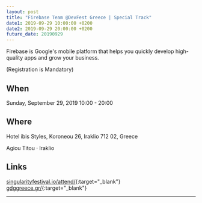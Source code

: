 ```yaml
---
layout: post
title: "Firebase Team @DevFest Greece | Special Track"
date1: 2019-09-29 10:00:00 +0200
date2: 2019-09-29 20:00:00 +0200
future_date: 20190929
---
```


Firebase is Google's mobile platform that helps you quickly develop high-quality apps and grow your business.

(Registration is Mandatory)

## When
Sunday, September 29, 2019 10:00 - 20:00

## Where
Hotel ibis Styles, Koroneou 26, Iraklio 712 02, Greece

Agiou Titou · Iraklio

## Links
[singularityfestival.io/attend/](https://singularityfestival.io/attend/){:target="_blank"}
[gdggreece.gr/](https://gdggreece.gr/){:target="_blank"}

---
